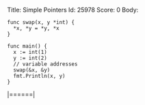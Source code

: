 Title: Simple Pointers
Id: 25978
Score: 0
Body:
    
    func swap(x, y *int) {
      *x, *y = *y, *x
    }
    
    func main() {
      x := int(1)
      y := int(2)
      // variable addresses
      swap(&x, &y)
      fmt.Println(x, y)
    }
|======|
